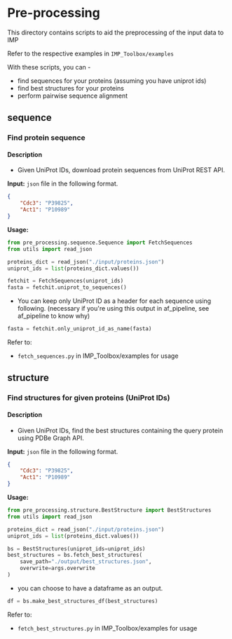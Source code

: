 # Pre-processing
This directory contains scripts to aid the preprocessing of the input data to IMP

Refer to the respective examples in `IMP_Toolbox/examples`

With these scripts, you can -
- find sequences for your proteins (assuming you have uniprot ids)
- find best structures for your proteins
- perform pairwise sequence alignment

## sequence
### Find protein sequence
#### Description
- Given UniProt IDs, download protein sequences from UniProt REST API.

**Input:** `json` file in the following format.

```json
{
    "Cdc3": "P39825",
    "Act1": "P10989"
}
```
**Usage:**
```python
from pre_processing.sequence.Sequence import FetchSequences
from utils import read_json

proteins_dict = read_json("./input/proteins.json")
uniprot_ids = list(proteins_dict.values())

fetchit = FetchSequences(uniprot_ids)
fasta = fetchit.uniprot_to_sequences()
```

- You can keep only UniProt ID as a header for each sequence using following. (necessary if you're using this output in af_pipeline, see af_pipeline to know why)

```python
fasta = fetchit.only_uniprot_id_as_name(fasta)
```
Refer to:
- `fetch_sequences.py` in IMP_Toolbox/examples for usage

## structure
### Find structures for given proteins (UniProt IDs)
#### Description
- Given UniProt IDs, find the best structures containing the query protein using PDBe Graph API.

**Input:** `json` file in the following format.

```json
{
    "Cdc3": "P39825",
    "Act1": "P10989"
}
```
**Usage:**
```python
from pre_processing.structure.BestStructure import BestStructures
from utils import read_json

proteins_dict = read_json("./input/proteins.json")
uniprot_ids = list(proteins_dict.values())

bs = BestStructures(uniprot_ids=uniprot_ids)
best_structures = bs.fetch_best_structures(
    save_path="./output/best_structures.json",
    overwrite=args.overwrite
)
```
- you can choose to have a dataframe as an output.
```python
df = bs.make_best_structures_df(best_structures)
```

Refer to:
- `fetch_best_structures.py` in IMP_Toolbox/examples for usage
###
